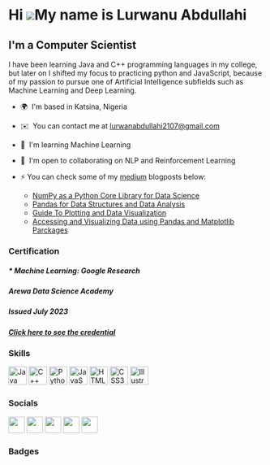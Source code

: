 Hi ![](https://user-images.githubusercontent.com/18350557/176309783-0785949b-9127-417c-8b55-ab5a4333674e.gif)My name is Lurwanu Abdullahi
=========================================================================================================================================

I'm a Computer Scientist
------------------------

I have been learning Java and C++ programming languages in my college, but later on I shifted my focus to practicing python and JavaScript, because of my passion to pursue one of Artificial Intelligence subfields such as Machine Learning and Deep Learning.

* 🌍  I'm based in Katsina, Nigeria
* ✉️  You can contact me at [lurwanabdullahi2107@gmail.com](mailto:lurwanabdullahi2107@gmail.com)
* 🧠  I'm learning Machine Learning
* 🤝  I'm open to collaborating on NLP and Reinforcement Learning
* ⚡  You can check some of my [medium](https://medium.com/@lurwan2107) blogposts below:
    
     *  [NumPy as a Python Core Library for Data Science](https://medium.com/@lurwan2107/numpy-as-a-python-core-library-for-data-science-b7272313b2e3)
     *  [Pandas for Data Structures and Data Analysis](https://medium.com/@lurwan2107/pandas-for-data-structures-and-data-analysis-1f1ba1c09eca)
     *  [Guide To Plotting and Data Visualization](https://medium.com/@lurwan2107/guide-to-plotting-and-data-visualization-15882b218fa3)
     *  [Accessing and Visualizing Data using Pandas and Matplotlib Parckages](https://medium.com/@lurwan2107/accessing-and-visualizing-data-using-pandas-and-matplotlib-parckages-b6ab87c734fa)

### Certification

#####        * Machine Learning: Google Research
#####          Arewa Data Science Academy
#####          Issued July 2023
#####          [Click here to see the credential]()

### Skills


<p align="left">
<a href="https://www.oracle.com/java/" target="_blank" rel="noreferrer"><img src="https://raw.githubusercontent.com/danielcranney/readme-generator/main/public/icons/skills/java-colored.svg" width="36" height="36" alt="Java" /></a>
<a href="https://docs.microsoft.com/en-us/cpp/?view=msvc-170" target="_blank" rel="noreferrer"><img src="https://raw.githubusercontent.com/danielcranney/readme-generator/main/public/icons/skills/cplusplus-colored.svg" width="36" height="36" alt="C++" /></a>
<a href="https://www.python.org/" target="_blank" rel="noreferrer"><img src="https://raw.githubusercontent.com/danielcranney/readme-generator/main/public/icons/skills/python-colored.svg" width="36" height="36" alt="Python" /></a>
<a href="https://developer.mozilla.org/en-US/docs/Web/JavaScript" target="_blank" rel="noreferrer"><img src="https://raw.githubusercontent.com/danielcranney/readme-generator/main/public/icons/skills/javascript-colored.svg" width="36" height="36" alt="JavaScript" /></a>
<a href="https://developer.mozilla.org/en-US/docs/Glossary/HTML5" target="_blank" rel="noreferrer"><img src="https://raw.githubusercontent.com/danielcranney/readme-generator/main/public/icons/skills/html5-colored.svg" width="36" height="36" alt="HTML5" /></a>
<a href="https://www.w3.org/TR/CSS/#css" target="_blank" rel="noreferrer"><img src="https://raw.githubusercontent.com/danielcranney/readme-generator/main/public/icons/skills/css3-colored.svg" width="36" height="36" alt="CSS3" /></a>
<a href="adobe.com/uk/products/illustrator.html" target="_blank" rel="noreferrer"><img src="https://raw.githubusercontent.com/danielcranney/readme-generator/main/public/icons/skills/illustrator-colored.svg" width="36" height="36" alt="Illustrator" /></a>
</p>




### Socials

<p align="left"> <a href="https://discord.com/users/lurwan2107" target="_blank" rel="noreferrer"><img src="https://raw.githubusercontent.com/danielcranney/readme-generator/main/public/icons/socials/discord.svg" width="32" height="32" /></a> <a href="https://www.facebook.com/Lurwan Abdullahi" target="_blank" rel="noreferrer"><img src="https://raw.githubusercontent.com/danielcranney/readme-generator/main/public/icons/socials/facebook.svg" width="32" height="32" /></a> <a href="https://www.github.com/lurwan2107" target="_blank" rel="noreferrer"><img src="https://raw.githubusercontent.com/danielcranney/readme-generator/main/public/icons/socials/github.svg" width="32" height="32" /></a> <a href="http://www.medium.com/lurwan2107" target="_blank" rel="noreferrer"><img src="https://raw.githubusercontent.com/danielcranney/readme-generator/main/public/icons/socials/medium.svg" width="32" height="32" /></a> <a href="https://www.twitter.com/lurwan2107" target="_blank" rel="noreferrer"><img src="https://raw.githubusercontent.com/danielcranney/readme-generator/main/public/icons/socials/twitter.svg" width="32" height="32" /></a></p>

### Badges
